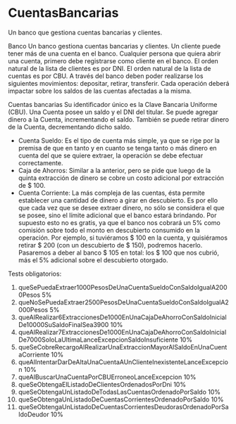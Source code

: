 # CuentasBancarias
Un banco que gestiona cuentas bancarias y clientes.

Banco
Un banco gestiona cuentas bancarias y clientes. Un cliente puede tener más de una
cuenta en el banco. Cualquier persona que quiera abrir una cuenta, primero debe
registrarse como cliente en el banco. El orden natural de la lista de clientes es por
DNI. El orden natural de la lista de cuentas es por CBU. A través del banco deben
poder realizarse los siguientes movimientos: depositar, retirar, transferir. Cada
operación deberá impactar sobre los saldos de las cuentas afectadas a la misma.

Cuentas bancarias
Su identificador único es la Clave Bancaria Uniforme (CBU). Una Cuenta posee un
saldo y el DNI del titular. Se puede agregar dinero a la Cuenta, incrementando el
saldo. También se puede retirar dinero de la Cuenta, decrementando dicho saldo.
- Cuenta Sueldo: Es el tipo de cuenta más simple, ya que se rige por la premisa
de que en tanto y en cuanto se tenga tanto o más dinero en cuenta del que se
quiere extraer, la operación se debe efectuar correctamente.
- Caja de Ahorros: Similar a la anterior, pero se pide que luego de la quinta
extracción de dinero se cobre un costo adicional por extracción de $ 100.
- Cuenta Corriente: La más compleja de las cuentas, ésta permite establecer
una cantidad de dinero a girar en descubierto. Es por ello que cada vez que se
desee extraer dinero, no sólo se considera el que se posee, sino el límite
adicional que el banco estará brindando. Por supuesto esto no es gratis, ya
que el banco nos cobrará un 5% como comisión sobre todo el monto en
descubierto consumido en la operación. Por ejemplo, si tuviéramos $ 100 en
la cuenta, y quisiéramos retirar $ 200 (con un descubierto de $ 150),
podremos hacerlo. Pasaremos a deber al banco $ 105 en total: los $ 100 que
nos cubrió, más el 5% adicional sobre el descubierto otorgado.

Tests obligatorios:
1. queSePuedaExtraer1000PesosDeUnaCuentaSueldoConSaldoIgualA2000Pesos 5%
2. queNoSePuedaExtraer2500PesosDeUnaCuentaSueldoConSaldoIgualA2000Pesos 5%
3. queAlRealizar6ExtraccionesDe1000EnUnaCajaDeAhorroConSaldoInicialDe10000SuSaldoFinalSea3900 10%
4. queAlRealizar7ExtraccionesDe1000EnUnaCajaDeAhorroConSaldoInicialDe7000SoloLaUltimaLanceExcepcionSaldoInsuficiente 10%
5. queSeCobreRecargoAlRealizarUnaExtraccionMayorAlSaldoEnUnaCuentaCorriente 10%
6. queAlIntentarDarDeAltaUnaCuentaAUnClienteInexistenteLanceExcepcion 10%
7. queAlBuscarUnaCuentaPorCBUErroneoLanceExcepcion 10%
8. queSeObtengaElListadoDeClientesOrdenadosPorDni 10%
9. queSeObtengaUnListadoDeTodasLasCuentasOrdenadoPorSaldo 10%
10. queSeObtengaUnListadoDeCuentasCorrientesOrdenadoPorSaldo 10%
11. queSeObtengaUnListadoDeCuentasCorrientesDeudorasOrdenadoPorSaldoDeudor 10%
